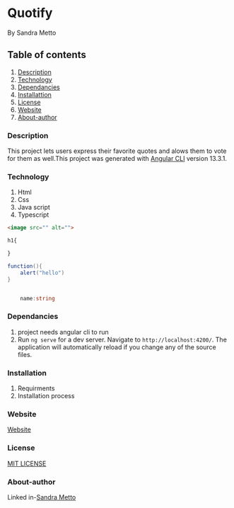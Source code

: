 # Quotify
By Sandra Metto
## Table of contents
1. [Description](#Description)
2. [Technology](#Technology)
3. [Dependancies](#Dependncies)
3. [Installattion](#Installation)
4. [License](#Lisence)
5. [Website](#Website)
6. [About-author](#About-athor)
### Description
This project lets users express their favorite quotes and alows them to vote for them as well.This project was generated with [Angular CLI](https://github.com/angular/angular-cli) version 13.3.1.
### Technology
1. Html
2. Css
3. Java script
4. Typescript

```Html 
<image src="" alt="">

```

```css
h1{

}
```
```Java script
function(){
    alert("hello")
}
```
```Typescript

    name:string
```
### Dependancies
1. project needs angular cli to run
2. Run `ng serve` for a dev server. Navigate to `http://localhost:4200/`. The application will automatically reload if you change any of the source files.


### Installation
1. Requirments
2. Installation process

### Website
[Website](https://quotify-kappa.vercel.app/)
### License
[MIT LICENSE](https://github.com/SMetto20/Quotify/blob/main/LICENSE)

### About-author
Linked in-[Sandra Metto](https://www.linkedin.com/in/sandra-metto-68500319a/)


